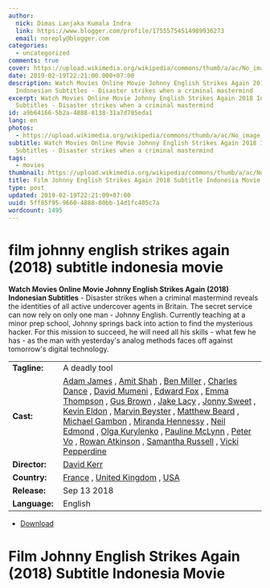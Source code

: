 ```yaml
---
author:
  nick: Dimas Lanjaka Kumala Indra
  link: https://www.blogger.com/profile/17555754514989936273
  email: noreply@blogger.com
categories:
  - uncategorized
comments: true
cover: https://upload.wikimedia.org/wikipedia/commons/thumb/a/ac/No_image_available.svg/2048px-No_image_available.svg.png
date: 2019-02-19T22:21:00.000+07:00
description: Watch Movies Online Movie Johnny English Strikes Again 2018
  Indonesian Subtitles - Disaster strikes when a criminal mastermind
excerpt: Watch Movies Online Movie Johnny English Strikes Again 2018 Indonesian
  Subtitles - Disaster strikes when a criminal mastermind
id: a9b64166-5b2a-4888-8138-31a7d785eda1
lang: en
photos:
  - https://upload.wikimedia.org/wikipedia/commons/thumb/a/ac/No_image_available.svg/2048px-No_image_available.svg.png
subtitle: Watch Movies Online Movie Johnny English Strikes Again 2018 Indonesian
  Subtitles - Disaster strikes when a criminal mastermind
tags:
  - movies
thumbnail: https://upload.wikimedia.org/wikipedia/commons/thumb/a/ac/No_image_available.svg/2048px-No_image_available.svg.png
title: Film Johnny English Strikes Again 2018 Subtitle Indonesia Movie
type: post
updated: 2019-02-19T22:21:09+07:00
uuid: 5ff85f95-9660-4888-80bb-14d1fc405c7a
wordcount: 1495
---
```


<h1 for="title" class="notranslate">film johnny english strikes again (2018) subtitle indonesia  movie</h1>  <div>  <div class="entry-content entry-content-single" itemprop="description">  <p> <span class="notranslate"> <strong>Watch Movies Online Movie Johnny English Strikes Again (2018) Indonesian Subtitles</strong> - Disaster strikes when a criminal mastermind reveals the identities of all active undercover agents in Britain.</span> <span class="notranslate"> The secret service can now rely on only one man - Johnny English.</span> <span class="notranslate"> Currently teaching at a minor prep school, Johnny springs back into action to find the mysterious hacker.</span> <span class="notranslate"> For this mission to succeed, he will need all his skills - what few he has - as the man with yesterday's analog methods faces off against tomorrow's digital technology.</span> </p>  <table>  <tbody><tr>  <td width="20%"> <span class="notranslate"> <strong>Tagline:</strong></span> </td>  <td> <span class="notranslate"> A deadly tool</span> </td>  </tr>  <tr>  <td width="20%"> <span class="notranslate"> <strong>Cast:</strong></span> </td>  <td> <span class="notranslate"> <span><span><a href="http://webmanajemen.com/search/?q=cast%20adam%20james" rel="tag">Adam James</a></span></span> , <span><span><a href="http://webmanajemen.com/search/?q=cast%20amit%20shah" rel="tag">Amit Shah</a></span></span> , <span><span><a href="http://webmanajemen.com/search/?q=cast%20ben%20miller" rel="tag">Ben Miller</a></span></span> , <span><span><a href="http://webmanajemen.com/search/?q=cast%20charles%20dance" rel="tag">Charles Dance</a></span></span> , <span><span><a href="http://webmanajemen.com/search/?q=cast%20david%20mumeni" rel="tag">David Mumeni</a></span></span> , <span><span><a href="http://webmanajemen.com/search/?q=cast%20edward%20fox" rel="tag">Edward Fox</a></span></span> , <span><span><a href="http://webmanajemen.com/search/?q=cast%20emma%20thompson" rel="tag">Emma Thompson</a></span></span> , <span><span><a href="http://webmanajemen.com/search/?q=cast%20gus%20brown" rel="tag">Gus Brown</a></span></span> , <span><span><a href="http://webmanajemen.com/search/?q=cast%20jake%20lacy" rel="tag">Jake Lacy</a></span></span> , <span><span><a href="http://webmanajemen.com/search/?q=cast%20jonny%20sweet" rel="tag">Jonny Sweet</a></span></span> , <span><span><a href="http://webmanajemen.com/search/?q=cast%20kevin%20eldon" rel="tag">Kevin Eldon</a></span></span> , <span><span><a href="http://webmanajemen.com/search/?q=cast%20marvin%20beyster" rel="tag">Marvin Beyster</a></span></span> , <span><span><a href="http://webmanajemen.com/search/?q=cast%20matthew%20beard" rel="tag">Matthew Beard</a></span></span> , <span><span><a href="http://webmanajemen.com/search/?q=cast%20michael%20gambon" rel="tag">Michael Gambon</a></span></span> , <span><span><a href="http://webmanajemen.com/search/?q=cast%20miranda%20hennessy" rel="tag">Miranda Hennessy</a></span></span> , <span><span><a href="http://webmanajemen.com/search/?q=cast%20neil%20edmond" rel="tag">Neil Edmond</a></span></span> , <span><span><a href="http://webmanajemen.com/search/?q=cast%20olga%20kurylenko" rel="tag">Olga Kurylenko</a></span></span> , <span><span><a href="http://webmanajemen.com/search/?q=cast%20pauline%20mclynn" rel="tag">Pauline McLynn</a></span></span> , <span><span><a href="http://webmanajemen.com/search/?q=cast%20peter%20vo" rel="tag">Peter Vo</a></span></span> , <span><span><a href="http://webmanajemen.com/search/?q=cast%20rowan%20atkinson" rel="tag">Rowan Atkinson</a></span></span> , <span><span><a href="http://webmanajemen.com/search/?q=cast%20samantha%20russell" rel="tag">Samantha Russell</a></span></span> , <span><span><a href="http://webmanajemen.com/search/?q=cast%20vicki%20pepperdine" rel="tag">Vicki Pepperdine</a></span></span></span> </td>  </tr>  <tr>  <td width="20%"> <span class="notranslate"> <strong>Director:</strong></span> </td>  <td> <span class="notranslate"> <span><span><a href="http://webmanajemen.com/search/?q=director%20david%20kerr" rel="tag">David Kerr</a></span></span></span> </td>  </tr>  <tr>  <td width="20%"> <span class="notranslate"> <strong>Country:</strong></span> </td>  <td> <span class="notranslate"> <span><a href="http://webmanajemen.com/search/?q=country%20france" rel="tag">France</a></span> , <span><a href="http://webmanajemen.com/search/?q=country%20united%20kingdom" rel="tag">United Kingdom</a></span> , <span><a href="http://webmanajemen.com/search/?q=country%20usa" rel="tag">USA</a></span></span> </td>  </tr>  <tr>  <td width="20%"> <span class="notranslate"> <strong>Release:</strong></span> </td>  <td><time itemprop="dateCreated" datetime="2018-09-13T00:00:00+00:00"><span class="notranslate"> <span>Sep 13 2018</span></span> </time></td>  </tr>  <tr>  <td width="20%"> <span class="notranslate"> <strong>Language:</strong></span> </td>  <td> <span class="notranslate"> <span property="inLanguage">English</span></span> </td>  </tr>  </tbody></table>  <p></p>  <div id="download" class="gmr-download-wrap clearfix"><ul class="list-inline gmr-download-list clearfix"><li> <a href="https://www.webmanajemen.com/page/safelink.html?url=aHR0cDovL212ZG93bjIxLmNvbS9qb2hubnktZW5nbGlzaC1zdHJpa2VzLWFnYWluLTIwMTgv" class="button" rel="nofollow" target="_blank" title="Download link 1 Johnny English Strikes Again (2018)"><span class="icon_download" aria-hidden="true"></span></a> <span class="notranslate"> <a href="https://www.webmanajemen.com/page/safelink.html?url=aHR0cDovL212ZG93bjIxLmNvbS9qb2hubnktZW5nbGlzaC1zdHJpa2VzLWFnYWluLTIwMTgv" class="button" rel="nofollow" target="_blank" title="Download link 1 Johnny English Strikes Again (2018)">Download</a></span> </li></ul></div>  <div class="gmr-grid idmuvi-core"><div class="row grid-container"><div class="clearfix"></div></div></div>  </div>  <h1 for="title"> <span class="notranslate"> Film Johnny English Strikes Again (2018) Subtitle Indonesia Movie</span> </h1>  </div>  <script src="https://codepen.io/dimaslanjaka/pen/aQRrbR.js"></script>